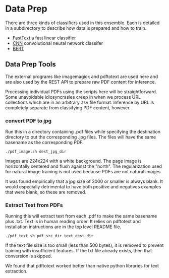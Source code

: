 # Data Prep

There are three kinds of classifiers used in this ensemble. Each is detailed in a subdirectory to describe
how data is prepared and how to train. 

* [FastText](ft_data_prep/README.md) a fast linear classifier
* [CNN](image_data_prep/README.md) convolutional neural network classifer 
* [BERT](bert_data_prep/README.md)

## Data Prep Tools

The external programs like imagemagick and pdftotext are used here and are also used by the REST API to 
prepare raw PDF content for inference.  

Processing individual PDFs using the scripts here will be straightforward. Some unavoidable idiosyncrasies creep in when
we process URL collections which are in an arbitrary .tsv file format. Inference by URL is completely separate
from classifying PDF content, however.  

### convert PDF to jpg
Run this in a directory containing .pdf files while specifying the destination directory to 
put the corresponding .jpg files. The files will have the same basename as the 
corresponding PDF.
```
./pdf_image.sh dest_jpg_dir
```
Images are 224x224 with a white background. The page image is horizontally centered and flush against the "north".
The regularization used for natural image training is not used because PDFs are not natural images. 

It was found empirically that a jpg size of 3000 or 
smaller is always blank. It would especially detrimental to have both positive and negatives examples that 
were blank, so these are removed. 

### Extract Text from PDFs
Running this will extract text from each .pdf to make the same basename plus .txt. 
Text is in human reading order. It relies on pdftotext and installation instructions are 
in the top level README file.   
```
./pdf_text.sh pdf_src_dir text_dest_dir 
```
If the text file size is too small (less than 500 bytes), it is removed to prevent training with 
insufficient features. If the txt file already exists, then that conversion is skipped. 

We found that pdftotext worked better than native python libraries for text extraction. 


